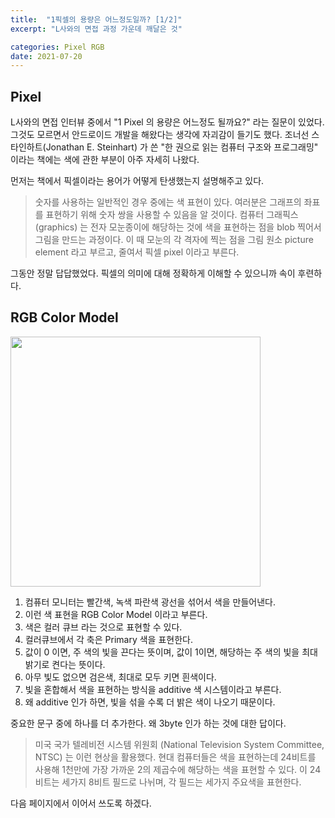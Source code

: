 ```yaml
---
title:  "1픽셀의 용량은 어느정도일까? [1/2]"
excerpt: "L사와의 면접 과정 가운데 깨달은 것"

categories: Pixel RGB
date: 2021-07-20
---
```


## Pixel

L사와의 면접 인터뷰 중에서 "1 Pixel 의 용량은 어느정도 될까요?" 라는 질문이 있었다. 그것도 모르면서 안드로이드 개발을 해왔다는 생각에 자괴감이 들기도 했다. 조너선 스타인하트(Jonathan E. Steinhart) 가 쓴 "한 권으로 읽는 컴퓨터 구조와 프로그래밍" 이라는 책에는 색에 관한 부분이 아주 자세히 나왔다.

먼저는 책에서 픽셀이라는 용어가 어떻게 탄생했는지 설명해주고 있다.

> 숫자를 사용하는 일반적인 경우 중에는 색 표현이 있다. 여러분은 그래프의 좌표를 표현하기 위해 숫자 쌍을 사용할 수 있음을 알 것이다. 컴퓨터 그래픽스(graphics) 는 전자 모눈종이에 해당하는 것에 색을 표현하는 점을 blob 찍어서 그림을 만드는 과정이다. 이 때 모눈의 각 격자에 찍는 점을 그림 원소 picture element 라고 부르고, 줄여서 픽셀 pixel 이라고 부른다.

그동안 정말 답답했었다. 픽셀의 의미에 대해 정확하게 이해할 수 있으니까 속이 후련하다.

## RGB Color Model

<img src="https://user-images.githubusercontent.com/30063384/236707575-aba6c715-94e4-4dbd-b8d0-c72b9dc4833c.png" width="400" height="400">

1. 컴퓨터 모니터는 빨간색, 녹색 파란색 광선을 섞어서 색을 만들어낸다.
2. 이런 색 표현을 RGB Color Model 이라고 부른다.
3. 색은 컬러 큐브 라는 것으로 표현할 수 있다.
4. 컬러큐브에서 각 축은 Primary 색을 표현한다.
5. 값이 0 이면, 주 색의 빛을 끈다는 뜻이며, 값이 1이면, 해당하는 주 색의 빛을 최대 밝기로 켠다는 뜻이다.
6. 아무 빛도 없으면 검은색, 최대로 모두 키면 흰색이다.
7. 빛을 혼합해서 색을 표현하는 방식을 additive 색 시스템이라고 부른다. 
8. 왜 additive 인가 하면, 빛을 섞을 수록 더 밝은 색이 나오기 때문이다.

중요한 문구 중에 하나를 더 추가한다. 왜 3byte 인가 하는 것에 대한 답이다.

> 미국 국가 텔레비전 시스템 위원회 (National Television System Committee, NTSC) 는 이런 현상을 활용했다. 현대 컴퓨터들은 색을 표현하는데 24비트를 사용해 1천만에 가장 가까운 2의 제곱수에 해당하는 색을 표현할 수 있다. 이 24비트는 세가지 8비트 필드로 나뉘며, 각 필드는 세가지 주요색을 표현한다.

다음 페이지에서 이어서 쓰도록 하겠다.
